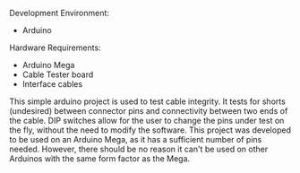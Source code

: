 Development Environment:  
- Arduino

Hardware Requirements:
- Arduino Mega
- Cable Tester board
- Interface cables  


This simple arduino project is used to test cable integrity. It tests for shorts (undesired) between 
connector pins and connectivity between two ends of the cable. DIP switches allow for the user to 
change the pins under test on the fly, without the need to modify the software. This project was 
developed to be used on an Arduino Mega, as it has a sufficient number of pins needed. However, there 
should be no reason it can't be used on other Arduinos with the same form factor as the Mega.